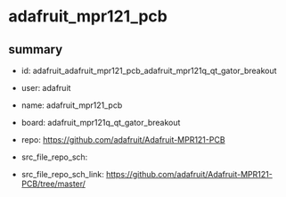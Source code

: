 # adafruit_mpr121_pcb
 
## summary 
* id: adafruit_adafruit_mpr121_pcb_adafruit_mpr121q_qt_gator_breakout
* user: adafruit
* name: adafruit_mpr121_pcb
* board: adafruit_mpr121q_qt_gator_breakout
* repo: https://github.com/adafruit/Adafruit-MPR121-PCB



* src_file_repo_sch: 
* src_file_repo_sch_link: https://github.com/adafruit/Adafruit-MPR121-PCB/tree/master/




